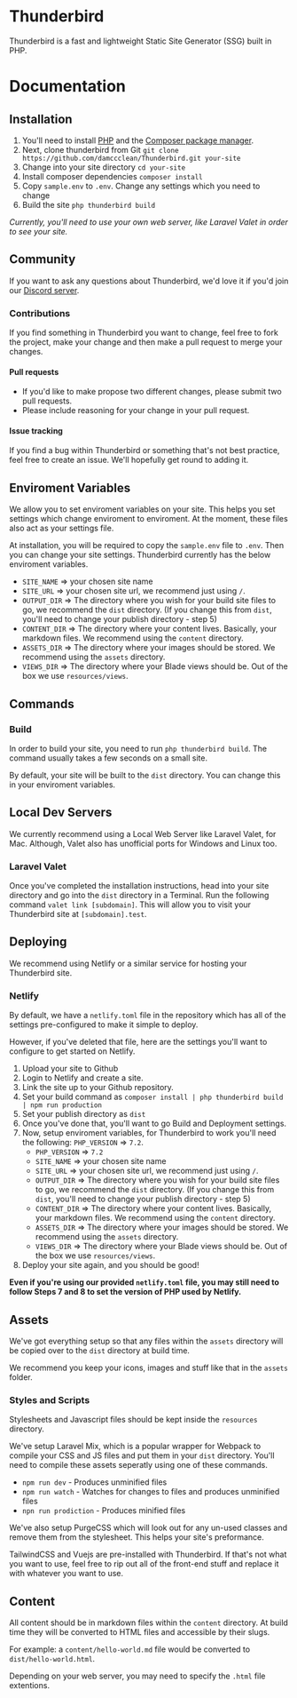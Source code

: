 # Thunderbird

Thunderbird is a fast and lightweight Static Site Generator (SSG) built in PHP.

# Documentation

## Installation

1. You'll need to install [PHP](http://php.net/downloads.php) and the [Composer package manager](https://getcomposer.org/download/).
2. Next, clone thunderbird from Git `git clone https://github.com/damccclean/Thunderbird.git your-site`
3. Change into your site directory `cd your-site`
4. Install composer dependencies `composer install`
5. Copy `sample.env` to `.env`. Change any settings which you need to change
6. Build the site `php thunderbird build`

*Currently, you'll need to use your own web server, like Laravel Valet in order to see your site.*

## Community

If you want to ask any questions about Thunderbird, we'd love it if you'd join our [Discord server](https://discord.gg/QVYkSGs).

### Contributions

If you find something in Thunderbird you want to change, feel free to fork the project, make your change and then make a pull request to merge your changes.

#### Pull requests

* If you'd like to make propose two different changes, please submit two pull requests.
* Please include reasoning for your change in your pull request.

#### Issue tracking

If you find a bug within Thunderbird or something that's not best practice, feel free to create an issue. We'll hopefully get round to adding it.

## Enviroment Variables

We allow you to set enviroment variables on your site. This helps you set settings which change enviroment to enviroment. At the moment, these files also act as your settings file.

At installation, you will be required to copy the `sample.env` file to `.env`. Then you can change your site settings. Thunderbird currently has the below enviroment variables.

* `SITE_NAME` => your chosen site name
* `SITE_URL` => your chosen site url, we recommend just using `/`.
* `OUTPUT_DIR` => The directory where you wish for your build site files to go, we recommend the `dist` directory. (If you change this from `dist`, you'll need to change your publish directory - step 5)
* `CONTENT_DIR` => The directory where your content lives. Basically, your markdown files. We recommend using the `content` directory.
* `ASSETS_DIR` => The directory where your images should be stored. We recommend using the `assets` directory.
* `VIEWS_DIR` => The directory where your Blade views should be. Out of the box we use `resources/views`.

## Commands

### Build

In order to build your site, you need to run `php thunderbird build`. The command usually takes a few seconds on a small site.

By default, your site will be built to the `dist` directory. You can change this in your enviroment variables.

## Local Dev Servers

We currently recommend using a Local Web Server like Laravel Valet, for Mac. Although, Valet also has unofficial ports for Windows and Linux too.

### Laravel Valet

Once you've completed the installation instructions, head into your site directory and go into the `dist` directory in a Terminal. Run the following command `valet link [subdomain]`. This will allow you to visit your Thunderbird site at `[subdomain].test`.

## Deploying

We recommend using Netlify or a similar service for hosting your Thunderbird site.

### Netlify

By default, we have a `netlify.toml` file in the repository which has all of the settings pre-configured to make it simple to deploy.

However, if you've deleted that file, here are the settings you'll want to configure to get started on Netlify.

1. Upload your site to Github
2. Login to Netlify and create a site.
3. Link the site up to your Github repository.
4. Set your build command as `composer install | php thunderbird build | npm run production`
5. Set your publish directory as `dist`
6. Once you've done that, you'll want to go Build and Deployment settings.
7. Now, setup enviroment variables, for Thunderbird to work you'll need the following: `PHP_VERSION` => `7.2`.
    * `PHP_VERSION` => `7.2`
    * `SITE_NAME` => your chosen site name
    * `SITE_URL` => your chosen site url, we recommend just using `/`.
    * `OUTPUT_DIR` => The directory where you wish for your build site files to go, we recommend the `dist` directory. (If you change this from `dist`, you'll need to change your publish directory - step 5)
    * `CONTENT_DIR` => The directory where your content lives. Basically, your markdown files. We recommend using the `content` directory.
    * `ASSETS_DIR` => The directory where your images should be stored. We recommend using the `assets` directory.
    * `VIEWS_DIR` => The directory where your Blade views should be. Out of the box we use `resources/views`.
8. Deploy your site again, and you should be good!

**Even if you're using our provided `netlify.toml` file, you may still need to follow Steps 7 and 8 to set the version of PHP used by Netlify.**

## Assets

We've got everything setup so that any files within the `assets` directory will be copied over to the `dist` directory at build time.

We recommend you keep your icons, images and stuff like that in the `assets` folder.

### Styles and Scripts

Stylesheets and Javascript files should be kept inside the `resources` directory. 

We've setup Laravel Mix, which is a popular wrapper for Webpack to compile your CSS and JS files and put them in your `dist` directory. You'll need to compile these assets seperatly using one of these commands.

* `npm run dev` - Produces unminified files
* `npm run watch` - Watches for changes to files and produces unminified files
* `npn run prodiction` - Produces minified files

We've also setup PurgeCSS which will look out for any un-used classes and remove them from the stylesheet. This helps your site's preformance.

TailwindCSS and Vuejs are pre-installed with Thunderbird. If that's not what you want to use, feel free to rip out all of the front-end stuff and replace it with whatever you want to use.

## Content

All content should be in markdown files within the `content` directory. At build time they will be converted to HTML files and accessible by their slugs.

For example: a `content/hello-world.md` file would be converted to `dist/hello-world.html`. 

Depending on your web server, you may need to specify the `.html` file extentions. 